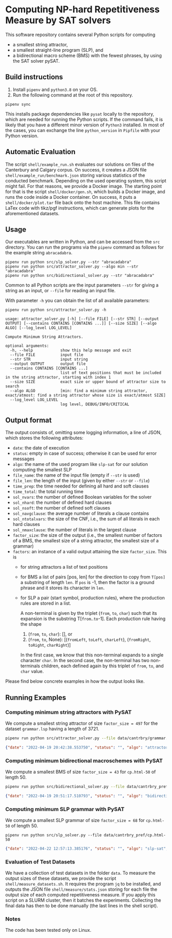 # Computing NP-hard Repetitiveness Measure by SAT solvers

This software repository contains several Python scripts for computing
- a smallest string attractor,
- a smallest straight-line program (SLP), and
- a bidirectional macro scheme (BMS) with the fewest phrases,
by using the SAT solver pySAT.

## Build instructions

1. Install `pipenv` and `python3.8` on your OS.
2. Run the following command at the root of this repository.

```console
pipenv sync
```
This installs package dependencies like `pysat` locally to the repository, which are needed for running the Python scripts.
If the command fails, it is likely that you have a different minor version of `Python3` installed.
In most of the cases, you can exchange the line `python_version` in `Pipfile` with your Python version.

## Automatic Evaluation

The script `shell/example_run.sh` evaluates our solutions on files of the Canterbury and Calgary corpus.
On success, it creates a JSON file `shell/example_run/benchmark.json` storing various statistics of the conducted benchmark.
Depending on the used operating system, this script might fail.
For that reasons, we provide a Docker image.
The starting point for that is the script `shell/docker/gen.sh`, 
which builds a Docker image, and runs the code inside a Docker container.
On success, it puts a `shell/docker/plot.tar` file back onto the host machine.
This file contains LaTex code with tikz/pgf instructions, 
which can generate plots for the aforementioned datasets.

## Usage

Our executables are written in Python, and can be accessed from the `src` directory.
You can run the programs via the `pipenv` command as follows for the example string `abracadabra`.

```console
pipenv run python src/slp_solver.py --str "abracadabra"
pipenv run python src/attractor_solver.py --algo min --str "abracadabra"
pipenv run python src/bidirectional_solver.py --str "abracadabra"
```
Common to all Python scripts are the input parameters `--str` for giving a string as an input, or `--file` for reading an input file.


With parameter `-h` you can obtain the list of all available parameters:
```console
pipenv run python src/attractor_solver.py -h
```
```
usage: attractor_solver.py [-h] [--file FILE] [--str STR] [--output OUTPUT] [--contains CONTAINS [CONTAINS ...]] [--size SIZE] [--algo ALGO] [--log_level LOG_LEVEL]

Compute Minimum String Attractors.

optional arguments:
  -h, --help            show this help message and exit
  --file FILE           input file
  --str STR             input string
  --output OUTPUT       output file
  --contains CONTAINS [CONTAINS ...]
                        list of text positions that must be included in the string attractor, starting with index 1
  --size SIZE           exact size or upper bound of attractor size to search
  --algo ALGO           [min: find a minimum string attractor, exact/atmost: find a string attractor whose size is exact/atmost SIZE]
  --log_level LOG_LEVEL
                        log level, DEBUG/INFO/CRITICAL
```

## Output format

The output consists of, omitting some logging information, a line of JSON,
which stores the following attributes:

- `date`: the date of execution
- `status`: empty in case of success; otherwise it can be used for error messages
- `algo`: the name of the used program like `slp-sat` for our solution computing the smallest SLP
- `file_name`: the name of the input file (empty if `--str` is used)
- `file_len`: the length of the input (given by either `--str` or `--file`)
- `time_prep`: the time needed for defining all hard and soft clauses
- `time_total`: the total running time
- `sol_nvars`: the number of defined Boolean variables for the solver
- `sol_nhard`: the number of defined hard clauses
- `sol_nsoft`: the number of defined soft clauses
- `sol_navgclause`: the average number of literals a clause contains
- `sol_ntotalvars`: the size of the CNF, i.e., the sum of all literals in each hard clauses
- `sol_nmaxclause`: the number of literals in the largest clause
- `factor_size`: the size of the output (i.e., the smallest number of factors of a BMS, the smallest size of a string attractor, the smallest size of a grammar)
- `factors`: an instance of a valid output attaining the size `factor_size`. This is
  * for string attractors a list of text positions
  * for BMS a list of pairs [pos, len] for the direction to copy from `T[pos]` a substring of length `len`. If `pos` is -1, then the factor is a ground phrase and it stores its character in `len`.
  * for SLP a pair (start symbol, production rules), where the production rules are stored in a list. 

	A non-terminal is given by the triplet (`from`, `to`, `char`) such that its expansion is the substring T[`from`..`to`-1].
	Each production rule having the shape
      1) (`from`, `to`, `char`): [], or
      2) (`from`, `to`, None): [(`fromLeft`, `toLeft`, `charLeft`), (`fromRight`, `toRight`, `charRight`)]

    In the first case, we know that this non-terminal expands to a single character `char`.
    In the second case, the non-terminal has two non-terminals children, each defined again by this triplet of `from`, `to`, and `char` value.

Please find below concrete examples in how the output looks like.

## Running Examples

### Computing minimum string attractors with PySAT

We compute a smallest string attractor of size `factor_size = 497` for the dataset `grammar.lsp` having a length of 3721.

```bash
pipenv run python src/attractor_solver.py --file data/cantrbry/grammar.lsp --algo min
```
```json
{"date": "2022-04-19 20:42:38.553750", "status": "", "algo": "attractor-sat", "file_name": "grammar.lsp", "file_len": 3721, "time_prep": 0.08829855918884277, "time_total": 0.38588380813598633, "sol_nvars": 3721, "sol_nhard": 1669, "sol_nsoft": 3721, "sol_navgclause": 17.860395446375076, "sol_ntotalvars": 29809, "sol_nmaxclause": 802, "factor_size": 497, "factors": [2, 5, 8, 10, 12, 14, 20, 22, 25, 28, 31, 34, 38, 44, 50, 51, 54, 57, 59, 62, 65, 69, 72, 77, 80, 85, 95, 99, 108, 114, 118, 121, 125, 133, 139, 143, 155, 161, 170, 181, 183, 186, 194, 201, 226, 239, 255, 261, 268, 276, 289, 294, 298, 307, 310, 313, 326, 341, 346, 356, 358, 378, 411, 429, 440, 449, 454, 472, 482, 489, 510, 523, 535, 546, 591, 596, 628, 650, 675, 677, 688, 707, 719, 725, 741, 759, 766, 785, 796, 805, 829, 845, 854, 872, 913, 917, 930, 941, 959, 981, 1005, 1011, 1018, 1029, 1031, 1051, 1053, 1064, 1082, 1103, 1108, 1118, 1129, 1149, 1167, 1176, 1186, 1189, 1216, 1224, 1234, 1253, 1272, 1275, 1280, 1286, 1292, 1294, 1300, 1305, 1316, 1321, 1327, 1335, 1346, 1354, 1369, 1377, 1400, 1413, 1430, 1432, 1435, 1482, 1498, 1512, 1552, 1573, 1584, 1585, 1587, 1591, 1613, 1629, 1631, 1644, 1670, 1717, 1732, 1738, 1742, 1744, 1746, 1749, 1752, 1754, 1762, 1770, 1776, 1782, 1786, 1788, 1792, 1795, 1798, 1804, 1806, 1809, 1811, 1815, 1819, 1821, 1825, 1831, 1841, 1851, 1857, 1862, 1868, 1874, 1880, 1885, 1891, 1898, 1901, 1904, 1913, 1915, 1918, 1925, 1928, 1933, 1942, 1952, 1956, 1962, 1964, 1966, 1972, 1978, 1983, 2000, 2005, 2013, 2017, 2022, 2028, 2031, 2040, 2044, 2056, 2062, 2074, 2076, 2085, 2089, 2101, 2106, 2109, 2112, 2119, 2123, 2124, 2133, 2143, 2147, 2150, 2153, 2157, 2159, 2165, 2168, 2175, 2177, 2178, 2183, 2190, 2197, 2206, 2212, 2214, 2216, 2220, 2224, 2226, 2228, 2230, 2239, 2243, 2248, 2252, 2256, 2261, 2266, 2277, 2281, 2290, 2295, 2299, 2303, 2309, 2312, 2316, 2321, 2335, 2340, 2344, 2360, 2362, 2366, 2379, 2383, 2386, 2401, 2404, 2418, 2428, 2448, 2457, 2470, 2472, 2491, 2496, 2500, 2516, 2524, 2536, 2540, 2558, 2566, 2569, 2572, 2584, 2587, 2601, 2613, 2622, 2627, 2631, 2639, 2649, 2657, 2664, 2680, 2690, 2693, 2696, 2705, 2718, 2721, 2741, 2745, 2749, 2762, 2766, 2777, 2793, 2797, 2808, 2815, 2825, 2836, 2840, 2844, 2859, 2868, 2871, 2894, 2900, 2902, 2916, 2918, 2921, 2927, 2943, 2964, 2968, 2974, 2990, 2993, 2998, 3004, 3017, 3023, 3026, 3037, 3051, 3056, 3065, 3068, 3070, 3074, 3085, 3092, 3099, 3103, 3115, 3119, 3122, 3131, 3139, 3142, 3147, 3150, 3152, 3159, 3164, 3165, 3177, 3184, 3197, 3202, 3205, 3209, 3216, 3220, 3222, 3230, 3235, 3241, 3249, 3252, 3257, 3259, 3264, 3268, 3271, 3278, 3281, 3288, 3295, 3298, 3301, 3305, 3314, 3319, 3324, 3328, 3335, 3336, 3348, 3360, 3366, 3369, 3374, 3377, 3385, 3391, 3394, 3398, 3405, 3414, 3420, 3422, 3428, 3431, 3440, 3443, 3449, 3454, 3458, 3465, 3467, 3471, 3474, 3477, 3480, 3483, 3486, 3490, 3493, 3500, 3504, 3515, 3519, 3521, 3526, 3530, 3534, 3544, 3550, 3555, 3558, 3560, 3564, 3570, 3573, 3579, 3581, 3585, 3590, 3592, 3594, 3598, 3603, 3606, 3609, 3612, 3624, 3626, 3627, 3631, 3634, 3636, 3639, 3642, 3644, 3645, 3647, 3649, 3651, 3653, 3655, 3662, 3668, 3671, 3676, 3677, 3681, 3685, 3689, 3692, 3694, 3697, 3701, 3705, 3712]}
```

### Computing minimum bidirectional macroschemes with PySAT

We compute a smallest BMS of size `factor_size = 43` for `cp.html-50` of length 50.

```bash
pipenv run python src/bidirectional_solver.py --file data/cantrbry_pref/cp.html-50 
```
```json
{"date": "2022-04-19 20:51:17.510793", "status": "", "algo": "bidirectional-sat", "file_name": "cp.html-50", "file_len": 50, "time_prep": 0.010410785675048828, "time_total": 0.014687776565551758, "sol_nvars": 1140, "sol_nhard": 3517, "sol_nsoft": 50, "sol_navgclause": 2.3810065396644866, "sol_ntotalvars": 8374, "sol_nmaxclause": 761, "factor_size": 43, "factors": [[-1, 60], [-1, 104], [-1, 101], [-1, 97], [-1, 100], [41, 3], [-1, 116], [-1, 105], [-1, 116], [-1, 108], [-1, 101], [-1, 62], [-1, 67], [-1, 111], [-1, 109], [-1, 112], [-1, 114], [-1, 101], [-1, 115], [-1, 115], [-1, 105], [-1, 111], [-1, 110], [-1, 32], [-1, 80], [-1, 111], [-1, 105], [-1, 110], [-1, 116], [-1, 101], [-1, 114], [-1, 115], [-1, 60], [-1, 47], [8, 6], [-1, 10], [-1, 60], [-1, 77], [-1, 69], [-1, 84], [-1, 65], [-1, 32], [-1, 72]]}
```

### Computing minimum SLP grammar with PySAT

We compute a smallest SLP grammar of size `factor_size = 68` for `cp.html-50` of length 50.

```console
pipenv run python src/slp_solver.py --file data/cantrbry_pref/cp.html-50
```
```json
{"date": "2022-04-22 12:57:13.385176", "status": "", "algo": "slp-sat", "file_name": "cp.html-50", "file_len": 50, "time_prep": 0.05773806571960449, "time_total": 0.0611567497253418, "sol_nvars": 2693, "sol_nhard": 28704, "sol_nsoft": 50, "sol_navgclause": 2.7269370122630994, "sol_ntotalvars": 78274, "sol_nmaxclause": 52, "factor_size": 68, "factors": "((0, 50, None), {(49, 50, 72): None, (48, 49, 32): None, (47, 48, 65): None, (46, 47, 84): None, (45, 46, 69): None, (44, 45, 77): None, (42, 44, 6): None, (36, 42, 8): None, (35, 36, 47): None, (34, 35, 60): None, (33, 34, 115): None, (32, 33, 114): None, (31, 32, 101): None, (30, 31, 116): None, (29, 30, 110): None, (28, 29, 105): None, (27, 28, 111): None, (26, 27, 80): None, (25, 26, 32): None, (24, 25, 110): None, (23, 24, 111): None, (22, 23, 105): None, (21, 22, 115): None, (20, 21, 115): None, (19, 20, 101): None, (18, 19, 114): None, (17, 18, 112): None, (16, 17, 109): None, (15, 16, 111): None, (14, 15, 67): None, (13, 14, 62): None, (12, 13, 101): None, (11, 12, 108): None, (10, 11, 116): None, (9, 10, 105): None, (8, 9, 116): None, (8, 14, None): ((8, 13, None), (13, 14, 62)), (7, 8, 60): None, (6, 7, 10): None, (6, 8, None): ((6, 7, 10), (7, 8, 60)), (5, 6, 62): None, (4, 5, 100): None, (3, 4, 97): None, (2, 3, 101): None, (1, 2, 104): None, (0, 1, 60): None, (0, 50, None): ((0, 49, None), (49, 50, 72)), (0, 2, None): ((0, 1, 60), (1, 2, 104)), (0, 3, None): ((0, 2, None), (2, 3, 101)), (0, 4, None): ((0, 3, None), (3, 4, 97)), (0, 5, None): ((0, 4, None), (4, 5, 100)), (0, 6, None): ((0, 5, None), (5, 6, 62)), (0, 8, None): ((0, 6, None), (6, 8, None)), (0, 14, None): ((0, 8, None), (8, 14, None)), (0, 15, None): ((0, 14, None), (14, 15, 67)), (0, 16, None): ((0, 15, None), (15, 16, 111)), (0, 17, None): ((0, 16, None), (16, 17, 109)), (0, 18, None): ((0, 17, None), (17, 18, 112)), (0, 19, None): ((0, 18, None), (18, 19, 114)), (0, 20, None): ((0, 19, None), (19, 20, 101)), (0, 21, None): ((0, 20, None), (20, 21, 115)), (0, 22, None): ((0, 21, None), (21, 22, 115)), (0, 23, None): ((0, 22, None), (22, 23, 105)), (0, 24, None): ((0, 23, None), (23, 24, 111)), (0, 25, None): ((0, 24, None), (24, 25, 110)), (0, 26, None): ((0, 25, None), (25, 26, 32)), (0, 27, None): ((0, 26, None), (26, 27, 80)), (0, 28, None): ((0, 27, None), (27, 28, 111)), (0, 29, None): ((0, 28, None), (28, 29, 105)), (0, 30, None): ((0, 29, None), (29, 30, 110)), (0, 31, None): ((0, 30, None), (30, 31, 116)), (0, 32, None): ((0, 31, None), (31, 32, 101)), (0, 33, None): ((0, 32, None), (32, 33, 114)), (0, 34, None): ((0, 33, None), (33, 34, 115)), (0, 35, None): ((0, 34, None), (34, 35, 60)), (0, 36, None): ((0, 35, None), (35, 36, 47)), (0, 42, None): ((0, 36, None), (36, 42, 8)), (0, 44, None): ((0, 42, None), (42, 44, 6)), (0, 45, None): ((0, 44, None), (44, 45, 77)), (0, 46, None): ((0, 45, None), (45, 46, 69)), (0, 47, None): ((0, 46, None), (46, 47, 84)), (0, 48, None): ((0, 47, None), (47, 48, 65)), (0, 49, None): ((0, 48, None), (48, 49, 32)), (8, 10, None): ((8, 9, 116), (9, 10, 105)), (8, 11, None): ((8, 10, None), (10, 11, 116)), (8, 12, None): ((8, 11, None), (11, 12, 108)), (8, 13, None): ((8, 12, None), (12, 13, 101))})"}
```

### Evaluation of Test Datasets

We have a collection of test datasets in the folder `data`.
To measure the output sizes of these datasets, we provide the script `shell/measure_datasets.sh`.
It requires the program `jq` to be installed, and outputs the JSON file `shell/measure/stats.json` storing for each file the output size of each computed repetitiveness measure.
If you apply this script on a SLURM cluster, then it batches the experiments. Collecting the final data has then to be done manually (the last lines in the shell script).

### Notes

The code has been tested only on Linux.
